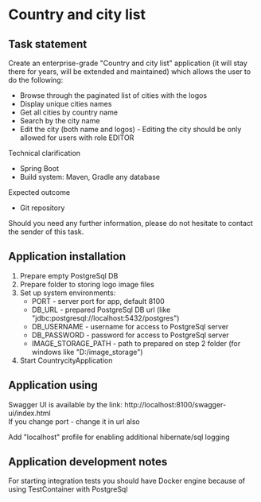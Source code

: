 # Country and city list

## Task statement

Create an enterprise-grade "Country and city list" application (it will stay there for years, will be extended and
maintained) which allows the user to do the following:

* Browse through the paginated list of cities with the logos
* Display unique cities names
* Get all cities by country name
* Search by the city name
* Edit the city (both name and logos) - Editing the city should be only allowed for users with role EDITOR

Technical clarification

- Spring Boot
- Build system: Maven, Gradle any database

Expected outcome

- Git repository

Should you need any further information, please do not hesitate to contact the sender of this task.

## Application installation

1) Prepare empty PostgreSql DB
2) Prepare folder to storing logo image files
3) Set up system environments:
    * PORT - server port for app, default 8100
    * DB_URL - prepared PostgreSql DB url (like "jdbc:postgresql://localhost:5432/postgres")
    * DB_USERNAME - username for access to PostgreSql server
    * DB_PASSWORD - password for access to PostgreSql server
    * IMAGE_STORAGE_PATH - path to prepared on step 2 folder (for windows like "D:/image_storage")
4) Start CountrycityApplication

## Application using

Swagger UI is available by the link: http://localhost:8100/swagger-ui/index.html  
If you change port - change it in url also

Add "localhost" profile for enabling additional hibernate/sql logging

## Application development notes

For starting integration tests you should have Docker engine because of using TestContainer with PostgreSql
